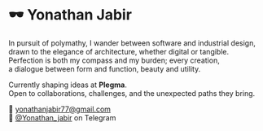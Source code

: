 # 🕶️ Yonathan Jabir

In pursuit of polymathy, I wander between software and industrial design,  
drawn to the elegance of architecture, whether digital or tangible.  
Perfection is both my compass and my burden; every creation,  
a dialogue between form and function, beauty and utility.  

Currently shaping ideas at **Plegma**.  
Open to collaborations, challenges, and the unexpected paths they bring.  

📧 yonathanjabir77@gmail.com  
💬 [@Yonathan_jabir](https://t.me/Yonathan_jabir) on Telegram
